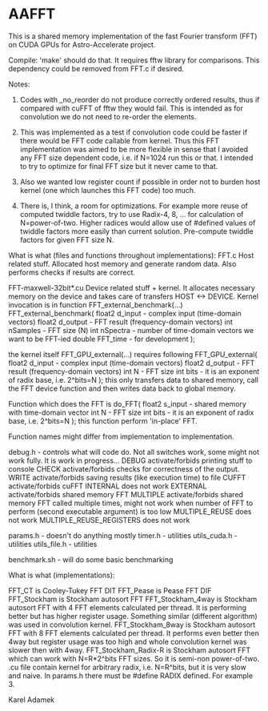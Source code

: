 # AAFFT
This is a shared memory implementation of the fast Fourier transform (FFT) on CUDA GPUs for Astro-Accelerate project.


Compile: 'make' should do that. It requires fftw library for comparisons. This dependency could be removed from FFT.c if desired.

Notes: 
1) Codes with _no_reorder do not produce correctly ordered results, thus if compared with cuFFT of fftw they would fail. This is intended as for convolution we do not need to re-order the elements.

2) This was implemented as a test if convolution code could be faster if there would be FFT code callable from kernel. Thus this FFT implementation was aimed to be more flexible in sense that I avoided any FFT size dependent code, i.e. if N=1024 run this or that. I intended to try to optimize for final FFT size but it never came to that.

3) Also we wanted low register count if possible in order not to burden host kernel (one which launches this FFT code) too much.

4) There is, I think, a room for optimizations. For example more reuse of computed twiddle factors, try to use Radix-4, 8, ... for calculation of N=power-of-two. Higher radices would allow use of #defined values of twiddle factors more easily than current solution. Pre-compute twiddle factors for given FFT size N. 


What is what (files and functions throughout implementations):
FFT.c
Host related stuff. Allocated host memory and generate random data. Also performs checks if results are correct.


FFT-maxwell-32bit*.cu
Device related stuff + kernel. It allocates necessary memory on the device and takes care of transfers HOST <-> DEVICE. Kernel invocation is in function FFT_external_benchmark(...)
FFT_external_benchmark(
float2 d_input  - complex input (time-domain vectors)
float2 d_output - FFT result (frequency-domain vectors)
int nSamples    - FFT size (N)
int nSpectra    - number of time-domain vectors we want to be FFT-ied
double FFT_time - for development
);

the kernel itself FFT_GPU_external(...) requires following
FFT_GPU_external(
float2 d_input  - complex input (time-domain vectors)
float2 d_output - FFT result (frequency-domain vectors)
int N           - FFT size
int bits        - it is an exponent of radix base, i.e. 2^bits=N
);
this only transfers data to shared memory, call the FFT device function and then writes data back to global memory.

Function which does the FFT is 
do_FFT(
float2 s_input - shared memory with time-domain vector
int N          - FFT size
int bits       - it is an exponent of radix base, i.e. 2^bits=N
);
this function perform 'in-place' FFT.

Function names might differ from implementation to implementation.

debug.h  -  controls what will code do. Not all switches work, some might not work fully. It is work in progress...
DEBUG activate/forbids printing stuff to console
CHECK activate/forbids checks for correctness of the output.
WRITE activate/forbids saving results (like execution time) to file
CUFFT activate/forbids cuFFT
INTERNAL does not work
EXTERNAL activate/forbids shared memory FFT
MULTIPLE activate/forbids shared memory FFT called multiple times, might not work when number of FFT to perform (second executable argument) is too low
MULTIPLE_REUSE does not work
MULTIPLE_REUSE_REGISTERS does not work

params.h  -  doesn't do anything mostly
timer.h - utilities
utils_cuda.h - utilities
utils_file.h - utilities

benchmark.sh  -  will do some basic benchmarking


What is what (implementations):

FFT_CT is Cooley-Tukey FFT DIT
FFT_Pease is Pease FFT DIF
FFT_Stockham is Stockham autosort FFT
FFT_Stockham_4way is Stockham autosort FFT with 4 FFT elements calculated per thread. It is performing better but has higher register usage. Something similar (different algorithm) was used in convolution kernel.
FFT_Stockham_8way is Stockham autosort FFT with 8 FFT elements calculated per thread. It performs even better then 4way but register usage was too high and whole convolution kernel was slower then with 4way.
FFT_Stockham_Radix-R is Stockham autosort FFT which can work with N=R*2^bits FFT sizes. So it is semi-non power-of-two. .cu file contain kernel for arbitrary radix, i.e. N=R^bits, but it is very slow and naive. In params.h there must be #define RADIX defined. For example 3.

Karel Adamek